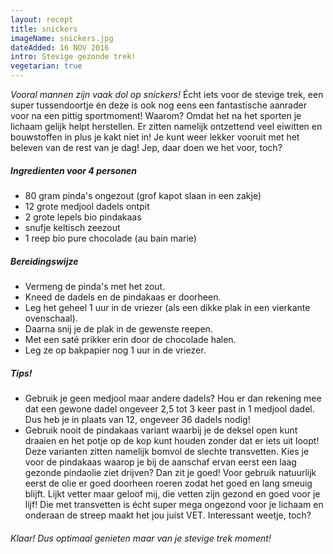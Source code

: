 ```yaml
---
layout: recept
title: snickers
imageName: snickers.jpg
dateAdded: 16 NOV 2016
intro: Stevige gezonde trek!
vegetarian: true
---
```


*Vooral mannen zijn vaak dol op snickers!*
Écht iets voor de stevige trek, een super tussendoortje én deze is ook nog eens een fantastische aanrader voor na een pittig sportmoment! Waarom? Omdat het na het sporten je lichaam gelijk helpt herstellen. Er zitten namelijk ontzettend veel eiwitten en bouwstoffen in plus je kakt niet in! Je kunt weer lekker vooruit met het beleven van de rest van je dag! Jep, daar doen we het voor, toch?

##### Ingredienten voor <span class="personen">4</span> personen

* <span class="volume">80</span> gram pinda's ongezout (grof kapot slaan in een zakje)
* <span class="volume">12</span> grote medjool dadels ontpit
* <span class="volume">2</span> grote lepels bio pindakaas
* snufje keltisch zeezout
* <span class="volume">1</span> reep bio pure chocolade (au bain marie)

##### Bereidingswijze
* Vermeng de pinda's met het zout.
* Kneed de dadels en de pindakaas er doorheen.
* Leg het geheel 1 uur in de vriezer (als een dikke plak in een vierkante ovenschaal).
* Daarna snij je de plak in de gewenste reepen.
* Met een saté prikker erin door de chocolade halen.
* Leg ze op bakpapier nog 1 uur in de vriezer.

##### Tips!
* Gebruik je geen medjool maar andere dadels? Hou er dan rekening mee dat een gewone dadel ongeveer 2,5 tot 3 keer past in 1 medjool dadel. Dus heb je in plaats van 12, ongeveer 36 dadels nodig!
* Gebruik nooit de pindakaas variant waarbij je de deksel open kunt draaien en het potje op de kop kunt houden zonder dat er iets uit loopt! Deze varianten zitten namelijk bomvol de slechte transvetten. Kies je voor de pindakaas waarop je bij de aanschaf ervan eerst een laag gezonde pindaolie ziet drijven? Dan zit je goed! Voor gebruik natuurlijk eerst de olie er goed doorheen roeren zodat het goed en lang smeuig blijft. Lijkt vetter maar geloof mij, die vetten zijn gezond en goed voor je lijf! Die met transvetten is écht super mega ongezond voor je lichaam en onderaan de streep maakt het jou juist VET. Interessant weetje, toch?

###### Klaar! Dus optimaal genieten maar van je stevige trek moment!
